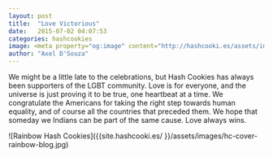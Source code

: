 ```yaml
---
layout: post
title:  "Love Victorious"
date:   2015-07-02 04:07:53
categories: hashcookies
image: <meta property="og:image" content="http://hashcooki.es/assets/images/hc-cover-rainbow-blog.jpg"/>
author: "Axel D'Souza"
--- 
```


We might be a little late to the celebrations, but Hash Cookies has always been supporters of the LGBT community. Love is for everyone, and the universe is just proving it to be true, one heartbeat at a time. We congratulate the Americans for taking the right step towards human equality, and of course all the countries that preceded them. We hope that someday we Indians can be part of the same cause. Love always wins.  

![Rainbow Hash Cookies]({{site.hashcooki.es/ }}/assets/images/hc-cover-rainbow-blog.jpg)       


